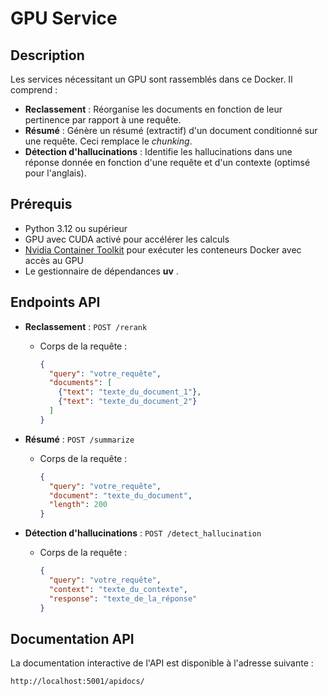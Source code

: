 # GPU Service

## Description

Les services nécessitant un GPU sont rassemblés dans ce Docker. Il comprend :

- **Reclassement** : Réorganise les documents en fonction de leur pertinence par rapport à une requête.
- **Résumé** : Génère un résumé (extractif) d'un document conditionné sur une requête. Ceci remplace le *chunking*.
- **Détection d'hallucinations** : Identifie les hallucinations dans une réponse donnée en fonction d'une requête et d'un contexte (optimsé pour l'anglais).

## Prérequis

- Python 3.12 ou supérieur
- GPU avec CUDA activé pour accélérer les calculs
- [Nvidia Container Toolkit](https://docs.nvidia.com/datacenter/cloud-native/container-toolkit/install-guide.html) pour exécuter les conteneurs Docker avec accès au GPU
- Le gestionnaire de dépendances **uv** .

## Endpoints API

- **Reclassement** : `POST /rerank`
  - Corps de la requête :
    ```json
    {
      "query": "votre_requête",
      "documents": [
        {"text": "texte_du_document_1"},
        {"text": "texte_du_document_2"}
      ]
    }
    ```

- **Résumé** : `POST /summarize`
  - Corps de la requête :
    ```json
    {
      "query": "votre_requête",
      "document": "texte_du_document",
      "length": 200
    }
    ```

- **Détection d'hallucinations** : `POST /detect_hallucination`
  - Corps de la requête :
    ```json
    {
      "query": "votre_requête",
      "context": "texte_du_contexte",
      "response": "texte_de_la_réponse"
    }
    ```

## Documentation API

La documentation interactive de l'API est disponible à l'adresse suivante :
```
http://localhost:5001/apidocs/
```
